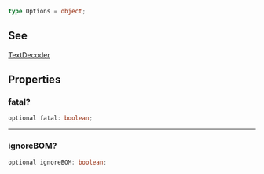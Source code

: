 ```ts
type Options = object;
```

## See

[TextDecoder](../../../classes/TextDecoder.md)

## Properties

### fatal?

```ts
optional fatal: boolean;
```

***

### ignoreBOM?

```ts
optional ignoreBOM: boolean;
```
